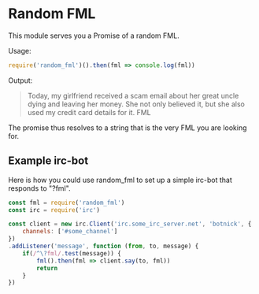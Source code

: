 # Random FML

This module serves you a Promise of a random FML.

Usage:

```javascript
require('random_fml')().then(fml => console.log(fml))
```

Output:

> Today, my girlfriend received a scam email about her great uncle dying and leaving her money. She not only believed it, but she also used my credit card details for it. FML


The promise thus resolves to a string that is the very FML
you are looking for.


## Example irc-bot

Here is how you could use random_fml to set up a simple
irc-bot that responds to "?fml".

```javascript
const fml = require('random_fml')
const irc = require('irc')

const client = new irc.Client('irc.some_irc_server.net', 'botnick', {
	channels: ['#some_channel']
})
.addListener('message', function (from, to, message) {
	if(/^\?fml/.test(message)) {
		fml().then(fml => client.say(to, fml))
		return
	}
})
```